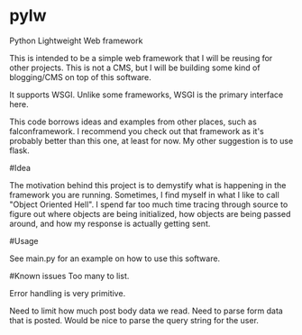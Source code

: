 # pylw
Python Lightweight Web framework

This is intended to be a simple web framework that I will be reusing for other
projects.  This is not a CMS, but I will be building some kind of blogging/CMS
on top of this software.

It supports WSGI.  Unlike some frameworks, WSGI is the primary interface here.

This code borrows ideas and examples from other places, such as falconframework.
I recommend you check out that framework as it's probably better than this one,
at least for now.  My other suggestion is to use flask.

#Idea

The motivation behind this project is to demystify what is happening in the
framework you are running.  Sometimes, I find myself in what I like to call
"Object Oriented Hell".  I spend far too much time tracing through source to
figure out where objects are being initialized, how objects are being passed
around, and how my response is actually getting sent.

#Usage

See main.py for an example on how to use this software.

#Known issues
Too many to list.

Error handling is very primitive.

Need to limit how much post body data we read.
Need to parse form data that is posted.
Would be nice to parse the query string for the user.
